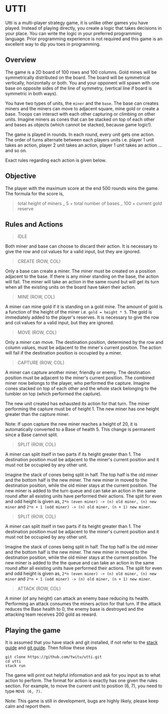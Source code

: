 # UTTI

Utti is a multi-player strategy game, it is unlike other games you have played. Instead of playing directly, you create a logic that takes decisions in your place. You can write the logic in your preferred programming language. Prior programming experience is not required and this game is an excellent way to dip you toes in programming.

## Overview

The game is a 2D board of 100 rows and 100 columns. Gold mines will be symmetrically distributed on the board. The board will be symmetrical vertically, horizontally or both. You and your opponent will spawn with one base on opposite sides of the line of symmetry, (vertical line if board is symmetric in both ways).

You have two types of units, the `miner` and the `base`. The base can creates miners and the miners can move to adjacent square, mine gold or create a base. Troops can interact with each other capturing or climbing on other units. Imagine miners as cones that can be stacked on top of each other and bases as objects (which cannot be stacked, because game logic!).

The game is played in rounds. In each round, every unit gets one action. The order of turns alternate between each players units i.e. player 1 unit takes an action, player 2 unit takes an action, player 1 unit takes an action ... and so on.

Exact rules regarding each action is given below.

## Objective

The player with the maximum score at the end 500 rounds wins the game. The formula for the score is,

> total height of miners _ 5 + total number of bases _ 100 + current gold reserve

## Rules and Actions

> IDLE

Both miner and base can choose to discard their action. It is necessary to give the row and col values for a valid input, but they are ignored.

> CREATE (ROW, COL)

Only a base can create a miner. The miner must be created on a position adjacent to the base. If there is any miner standing on the base, the action will fail. The miner will take an action in the same round but will get its turn when all the existing units on the board have taken their action.

> MINE (ROW, COL)

A miner can mine gold if it is standing on a gold mine. The amount of gold is a function of the height of the miner i.e. `gold = height * 5`. The gold is immediately added to the player's reserves. It is necessary to give the row and col values for a valid input, but they are ignored.

> MOVE (ROW, COL)

Only a miner can move. The destination position, determined by the row and column values, must be adjacent to the miner's current position. The action will fail if the destination position is occupied by a miner.

> CAPTURE (ROW, COL)

A miner can capture another miner, friendly or enemy. The destination position must be adjacent to the miner's current position. The combined miner now belongs to the player, who performed the capture. Imagine cones stacked on top of each other and the whole stack belonging to the tumbler on top (which performed the capture).

The new unit created has exhausted its action for that turn. The miner performing the capture must be of height 1. The new miner has one height greater than the capture miner.

Note: If upon capture the new miner reaches a height of 20, it is automatically converted to a Base of health 5. This change is permanent since a Base cannot split.

> SPLIT (ROW, COL)

A miner can split itself in two parts if its height greater than 1. The destination position must be adjacent to the miner's current position and it must not be occupied by any other unit.

Imagine the stack of cones being split in half. The top half is the old miner and the bottom half is the new miner. The new miner in moved to the destination position, while the old miner stays at the current position. The new miner is added to the turn queue and can take an action in the same round after all existing units have performed their actions. The split for even and odd height is given as, `2*n (even miner) -> (n) old miner, (n) new miner` and `2*n + 1 (odd miner) -> (n) old miner, (n + 1) new miner`.

> SPLIT (ROW, COL)

A miner can split itself in two parts if its height greater than 1. The destination position must be adjacent to the miner's current position and it must not be occupied by any other unit.

Imagine the stack of cones being split in half. The top half is the old miner and the bottom half is the new miner. The new miner in moved to the destination position, while the old miner stays at the current position. The new miner is added to the the queue and can take an action in the same round after all existing units have performed their actions. The split for even and odd height is given as, `2*n (even miner) -> (n) old miner, (n) new miner` and `2*n + 1 (odd miner) -> (n) old miner, (n + 1) new miner`.

> ATTACK (ROW, COL)

A miner (of any height) can attack an enemy base reducing its health. Performing an attack consumes the miners action for that turn. If the attack reduces the Base health to 0, the enemy base is destroyed and the attacking team receives 200 gold as reward.

## Playing the game

It is assumed that you have stack and git installed, if not refer to the [stack guide](https://docs.haskellstack.org/en/stable/README/) and [git guide](https://git-scm.com/book/en/v2/Getting-Started-Installing-Git). Then follow these steps

```
git clone https://github.com/twitu/utti.git
cd utti
stack run
```

The game will print out helpful information and ask for you input as to what action to perform. The format for action is exactly has one given the rules section. For example, to move the current unit to position (6, 7), you need to type `MOVE (6, 7)`.

Note: This game is still in development, bugs are highly likely, please keep calm and report them.

